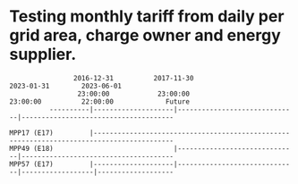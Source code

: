 # Testing monthly tariff from daily per grid area, charge owner and energy supplier.

                    2016-12-31          2017-11-30                      2023-01-31        2023-06-01  
                     23:00:00            23:00:00                        23:00:00          22:00:00             Future
              ----------|--------------------|------------------------------|--------------------------------------
        
    MPP17 (E17)         |------------------------------------------------------------------------------------------
    MPP49 (E18)                              |------------------------------|--------------------------------------
    MPP57 (E17)         |--------------------|------------------------------|------------------|-------------------
    